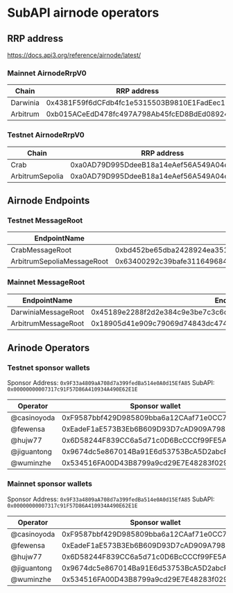 # SubAPI airnode operators

## RRP address

<https://docs.api3.org/reference/airnode/latest/>

### Mainnet AirnodeRrpV0

| Chain | RRP address |
| ------------ | -------------------------------------------- |
| Darwinia | 0x4381F59f6dCFdb4fc1e5315503B9810E1FadEec1   |
| Arbitrum | 0xb015ACeEdD478fc497A798Ab45fcED8BdEd08924   |

### Testnet AirnodeRrpV0

| Chain | RRP address |
| ------------ | -------------------------------------------- |
| Crab | 0xa0AD79D995DdeeB18a14eAef56A549A04e3Aa1Bd   |
| ArbitrumSepolia | 0xa0AD79D995DdeeB18a14eAef56A549A04e3Aa1Bd   |

## Airnode Endpoints

### Testnet MessageRoot

| EndpointName | EndpointId |
| ------------ | -------------------------------------------- |
| CrabMessageRoot |  0xbd452be65dba2428924ea35129292b3247233952dae361d169f2d489d805ce23   |
| ArbitrumSepoliaMessageRoot | 0x63400292c39bafe31164968499615317be0f1b97b4122a29d436c8fb427fdf65   |

### Mainnet MessageRoot

| EndpointName | EndpointId |
| ------------ | -------------------------------------------- |
| DarwiniaMessageRoot |  0x45189e2288f2d2e384c9e3be7c3c6cef65a553341ca8580e1ed3516725112bb4   |
| ArbitrumMessageRoot | 0x18905d41e909c79069d74843dc474d0809df62b5bc555ea272b0cc49ff3fa924   |

## Arinode Operators

### Testnet sponsor wallets

Sponsor Address: `0x9F33a4809aA708d7a399fedBa514e0A0d15EfA85`
SubAPI: `0x00000000007317c91F57D86A410934A490E62E1E`

| Operator | Sponsor wallet | Airnode xpub |
| ------------ | -------------------------------------------- | -------------------------------------------- |
| @casinoyoda |  0xF9587bbf429D985809bba6a12CAaf71e0CC75187   | xpub6CAd5xstmTRbdAA4fFQ5wP3amcMeeE5Q5ZmF11wTzxLYJjDgqkRW9H1JY67MEpREmPdyGCJsLjnqUGEzHKqhv7BQZYZGnBo9Nmu4xaL4xrh |
| @fewensa | 0xEadeF1aE573B3Eb6B609D93D7cAD909A798Ca428   | xpub6C72CU1WBToLNPWAtNkh2kUVjQGYvUpNaa6uWvnuMt7uw7dFJpp2BK3M3fBD5YYDDs73LXsEDBZoygZQ5LeuZYGUnJqfetrFesmeqxumrVt |
| @hujw77 | 0x6D58244F839CC6a5d71c0D6BcCCCf99FE5AE2966   | xpub6BjSk2Tf54bkv1eQk9L62wngL4Yky8mMuGCQ8SXAHqJFDJxiNaQVTqxeri5kPYDBL1c2J5oCSMEae8L5SSZ83PAAXg5wjwtWS8FtQhRWDjR |
| @jiguantong | 0x9674dc5e867014Ba91E6d53753BcA5D2abcFF9E3   | xpub6DWQQABWBAU9NrbC9K965k1RsmLRkVaiTmU7rkhjsB6x8ExvuwxJW883j7uwVSY6ZEsR6jsVcZ9FF3KQDnE4s6sX6FWm3ZhbTSjzwpDcSSC |
| @wuminzhe | 0x534516FA00D43B8799a9cd29E7E48283f029FA23   | xpub6CRtQQv57sBH13BJtG1rDMpPNbPfyFstqKaKpdZDpJSyJjH967vZvJxGEbMDYhaSvYUR9G3GPDJhYoHCRVAj185dgo4xhHjP5vKn32aaUyR |

### Mainnet sponsor wallets

Sponsor Address: `0x9F33a4809aA708d7a399fedBa514e0A0d15EfA85`
SubAPI: `0x00000000007317c91F57D86A410934A490E62E1E`

| Operator | Sponsor wallet | Airnode xpub |
| ------------ | -------------------------------------------- | -------------------------------------------- |
| @casinoyoda |  0xF9587bbf429D985809bba6a12CAaf71e0CC75187   | xpub6CAd5xstmTRbdAA4fFQ5wP3amcMeeE5Q5ZmF11wTzxLYJjDgqkRW9H1JY67MEpREmPdyGCJsLjnqUGEzHKqhv7BQZYZGnBo9Nmu4xaL4xrh |
| @fewensa | 0xEadeF1aE573B3Eb6B609D93D7cAD909A798Ca428   | xpub6C72CU1WBToLNPWAtNkh2kUVjQGYvUpNaa6uWvnuMt7uw7dFJpp2BK3M3fBD5YYDDs73LXsEDBZoygZQ5LeuZYGUnJqfetrFesmeqxumrVt |
| @hujw77 | 0x6D58244F839CC6a5d71c0D6BcCCCf99FE5AE2966   | xpub6BjSk2Tf54bkv1eQk9L62wngL4Yky8mMuGCQ8SXAHqJFDJxiNaQVTqxeri5kPYDBL1c2J5oCSMEae8L5SSZ83PAAXg5wjwtWS8FtQhRWDjR |
| @jiguantong | 0x9674dc5e867014Ba91E6d53753BcA5D2abcFF9E3   | xpub6DWQQABWBAU9NrbC9K965k1RsmLRkVaiTmU7rkhjsB6x8ExvuwxJW883j7uwVSY6ZEsR6jsVcZ9FF3KQDnE4s6sX6FWm3ZhbTSjzwpDcSSC |
| @wuminzhe | 0x534516FA00D43B8799a9cd29E7E48283f029FA23   | xpub6CRtQQv57sBH13BJtG1rDMpPNbPfyFstqKaKpdZDpJSyJjH967vZvJxGEbMDYhaSvYUR9G3GPDJhYoHCRVAj185dgo4xhHjP5vKn32aaUyR |
